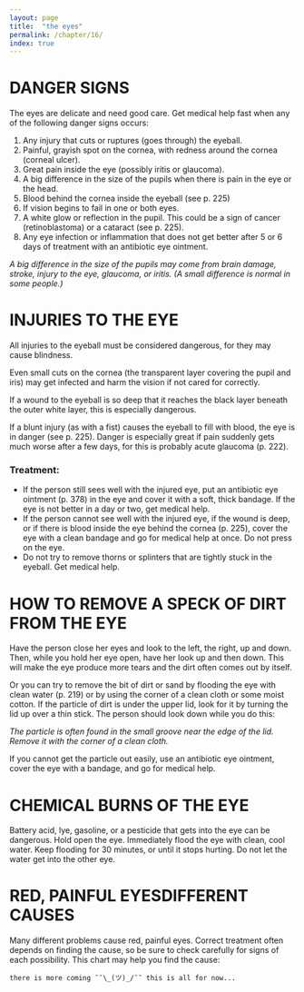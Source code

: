 ```yaml
---
layout: page
title:  "the eyes"
permalink: /chapter/16/
index: true
---
```

# DANGER SIGNS

The eyes are delicate and need good care. Get medical help fast when any of the following danger signs occurs:

  1. Any injury that cuts or ruptures (goes through) the eyeball.
  2. Painful, grayish spot on the cornea, with redness around the cornea (corneal ulcer).
  3. Great pain inside the eye (possibly iritis or glaucoma).
  4. A big difference in the size of the pupils when there is pain in the eye or the head.
  5. Blood behind the cornea inside the eyeball (see p. 225)
  6. If vision begins to fail in one or both eyes.
  7. A white glow or reflection in the pupil. This could be a sign of cancer (retinoblastoma) or a cataract (see p. 225).
  8. Any eye infection or inflammation that does not get better after 5 or 6 days of treatment with an antibiotic eye ointment.

_A big difference in the size of the pupils may come from brain damage, stroke, injury to the eye, glaucoma, or iritis. (A small difference is normal in some people.)_

# INJURIES TO THE EYE

All injuries to the eyeball must be considered dangerous, for they may cause blindness.

Even small cuts on the cornea (the transparent layer covering the pupil and iris) may get infected and harm the vision if not cared for correctly.

If a wound to the eyeball is so deep that it reaches the black layer beneath the outer white layer, this is especially dangerous.

If a blunt injury (as with a fist) causes the eyeball to fill with blood, the eye is in danger (see p. 225). Danger is especially great if pain suddenly gets much worse after a few days, for this is probably acute glaucoma (p. 222).

### Treatment:

- If the person still sees well with the injured eye, put an antibiotic eye ointment (p. 378) in the eye and cover it with a soft, thick bandage. If the eye is not better in a day or two, get medical help.
- If the person cannot see well with the injured eye, if the wound is deep, or if there is blood inside the eye behind the cornea (p. 225), cover the eye with a clean bandage and go for medical help at once. Do not press on the eye.
- Do not try to remove thorns or splinters that are tightly stuck in the eyeball. Get medical help.

# HOW TO REMOVE A SPECK OF DIRT FROM THE EYE

Have the person close her eyes and look to the left, the right, up and down. Then, while you hold her eye open, have her look up and then down. This will make the eye produce more tears and the dirt often comes out by itself.

Or you can try to remove the bit of dirt or sand by flooding the eye with clean water (p. 219) or by using the corner of a clean cloth or some moist cotton. If the particle of dirt is under the upper lid, look for it by turning the lid up over a thin stick. The person should look down while you do this:

_The particle is often found in the small groove near the edge of the lid. Remove it with the corner of a clean cloth._



If you cannot get the particle out easily, use an antibiotic eye ointment, cover the eye with a bandage, and go for medical help.


# CHEMICAL BURNS OF THE EYE

Battery acid, lye, gasoline, or a pesticide that gets into the eye can be dangerous. Hold open the eye. Immediately flood the eye with clean, cool water. Keep flooding for
30 minutes, or until it stops hurting. Do not let the water get into the other eye.

# RED, PAINFUL EYESDIFFERENT CAUSES

Many different problems cause red, painful eyes. Correct treatment often depends on finding the cause, so be sure to check carefully for signs of each possibility. This chart may help you find the cause:



```
there is more coming ¯¯\_(ツ)_/¯¯ this is all for now...
```
